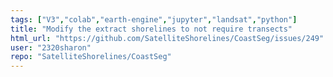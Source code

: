 ```yaml
---
tags: ["V3","colab","earth-engine","jupyter","landsat","python"]
title: "Modify the extract shorelines to not require transects"
html_url: "https://github.com/SatelliteShorelines/CoastSeg/issues/249"
user: "2320sharon"
repo: "SatelliteShorelines/CoastSeg"
---
```


